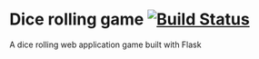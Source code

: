 # Dice rolling game [![Build Status](https://travis-ci.org/Pythonian/bsawf.svg?branch=master)](https://travis-ci.org/Pythonian/bsawf)

A dice rolling web application game built with Flask
